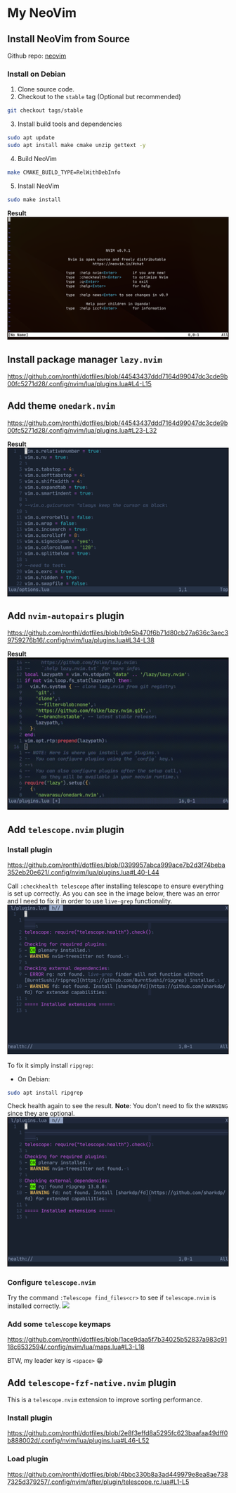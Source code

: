 # My NeoVim 

## Install NeoVim from Source
Github repo: [neovim](https://github.com/neovim/neovim)

### Install on Debian
1. Clone source code.
2. Checkout to the `stable` tag (Optional but recommended)
```bash
git checkout tags/stable
```
3. Install build tools and dependencies
```bash
sudo apt update
sudo apt install make cmake unzip gettext -y
```
4. Build NeoVim
```bash
make CMAKE_BUILD_TYPE=RelWithDebInfo
```
5. Install NeoVim
```bash
sudo make install
```

**Result**
![](./screenshot/nvim-result.png)

## Install package manager `lazy.nvim`
https://github.com/ronthl/dotfiles/blob/44543437ddd7164d99047dc3cde9b00fc5271d28/.config/nvim/lua/plugins.lua#L4-L15

## Add theme `onedark.nvim`
https://github.com/ronthl/dotfiles/blob/44543437ddd7164d99047dc3cde9b00fc5271d28/.config/nvim/lua/plugins.lua#L23-L32

**Result**
![](./screenshot/theme-result.png)

## Add `nvim-autopairs` plugin
https://github.com/ronthl/dotfiles/blob/b9e5b470f6b71d80cb27a636c3aec39759276b16/.config/nvim/lua/plugins.lua#L34-L38

**Result**
![](./screenshot/autopairs-result.gif)

## Add `telescope.nvim` plugin
### Install plugin
https://github.com/ronthl/dotfiles/blob/0399957abca999ace7b2d3f74beba352eb20e621/.config/nvim/lua/plugins.lua#L40-L44

Call `:checkhealth telescope` after installing telescope to ensure everything is set up correctly.
As you can see in the image below, there was an error and I need to fix it in order to use `live-grep` functionality.
![](./screenshot/telescope-health-before.png)

To fix it simply install `ripgrep`:
* On Debian:
```bash
sudo apt install ripgrep
```

Check health again to see the result.
**Note**: You don't need to fix the `WARNING` since they are optional.
![](./screenshot/telescope-health-after.png)

### Configure `telescope.nvim`
Try the command `:Telescope find_files<cr>` to see if `telescope.nvim` is installed correctly.
![](./screenshot/telescope-verify.gif)

### Add some `telescope` keymaps
https://github.com/ronthl/dotfiles/blob/1ace9daa5f7b34025b52837a983c9118c6532594/.config/nvim/lua/maps.lua#L3-L18

BTW, my leader key is `<space>` 😁

## Add `telescope-fzf-native.nvim` plugin
This is a `telescope.nvim` extension to improve sorting performance.

### Install plugin
https://github.com/ronthl/dotfiles/blob/2e8f3effd8a5295fc623baafaa49dff0b888002d/.config/nvim/lua/plugins.lua#L46-L52

### Load plugin
https://github.com/ronthl/dotfiles/blob/4bbc330b8a3ad449979e8ea8ae7387325d379257/.config/nvim/after/plugin/telescope.rc.lua#L1-L5
